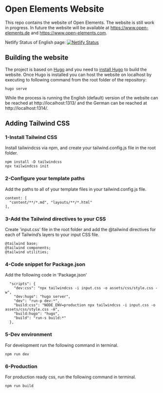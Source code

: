 # Open Elements Website

This repo contains the website of Open Elements.
The website is still work in progress.
In future the website will be available at https://www.open-elements.de and https://www.open-elements.com.

Netlify Status of English page: [![Netlify Status](https://api.netlify.com/api/v1/badges/0a7875a4-d4ba-4358-8616-87200dcbe7c5/deploy-status)](https://app.netlify.com/sites/open-elements-en/deploys)


## Building the website

The project is based on [Hugo](https://gohugo.io/) and you need to [install Hugo](https://gohugo.io/installation/) to build the website.
Once Hugo is installed you can host the website on localhost by executing to following command from the root folder of the repository:

```
hugo serve
```

While the process is running the English (default) version of the website can be reached at http://localhost:1313/ and the German can be reached at http://localhost:1314/.

## Adding Tailwind CSS

### 1-Install Tailwind CSS

Install tailwindcss via npm, and create your tailwind.config.js file in the root folder.

```
npm install -D tailwindcss
npx tailwindcss init
```

### 2-Configure your template paths

Add the paths to all of your template files in your tailwind.config.js file.

```
content: [
  "content/**/*.md", "layouts/**/*.html"
],
```

### 3-Add the Tailwind directives to your CSS
Create 'input.css' file in the root folder and add the @tailwind directives for each of Tailwind’s layers to your input CSS file.

```
@tailwind base;
@tailwind components;
@tailwind utilities;
```

### 4-Code snippet for Package.json

Add the following code in 'Package.json'

```
  "scripts": {
    "dev:css": "npx tailwindcss -i input.css -o assets/css/style.css -w",
    "dev:hugo": "hugo server",
    "dev": "run-p dev:*",
    "build:css": "NODE_ENV=production npx tailwindcss -i input.css -o assets/css/style.css -m",
    "build:hugo": "hugo",
    "build": "run-s build:*"
  },
```

### 5-Dev environment
For development run the following command in terminal.
```
npm run dev
```

### 6-Production
For production ready css, run the following command in terminal.
```
npm run build
```
